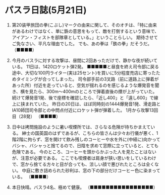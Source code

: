 # パスラ日誌(5月21日)

1. 第20装甲旅団の拳(こぶし)マークの由来に関して、そのオチは、「特に由来があるわけではなく、単に鉄の意思をもって、敵を打倒するという意味で、アイアン・フィストを部隊章としている。」ということらしい。
   期待させてご免なさい、平凡な理由でした。
   でも、あの拳は「鉄の拳」だそうだ。
   （■■■■）

2. 今月のバスラに対する攻撃は、昼間に2回あっただけで、静かな夜が続いている。
   11日は、1420ロケット弾2発。
   ■■■■■と昼食を終え司令部に戻る途中、大切な100円ライター(実は25セント)を買いに5分程度売店に寄ったためタイミングが合ってしまった。
   司令部手前の3叉路（前に道路上に弾着があった所）付近を走っていると、空気が揺れるのを感じるような爆発音を聞き、横を見たら、300m〜400mのところで弾着直後の煙が上がっていた。
   続けて爆発音1発、後で座標を確認したら、「近し400」と「遠し600」で線上に挟まれていた。
   昨日の20日は、ほぼ同時刻の1444爆発音1発、滑走路とIA10師団司令部との中問点付近にロケット弾が弾着した。
   1月から攻撃13回目（28発）
   （■■■■）

3. 日中は拷問施設のように暑い喫煙所では、さらなる危険が待ちかまえている。
   紳士の国英国のはずであるが、こちらの皆さんは少々お行儀が悪く、1階2階に拘らず、窓を開けて飲み残しのコーヒーや水を外に(中経に)向かってバシャ、バシャっと捨てるので、日陰を求めて窓際に立っていると、とても危険である。
   今のところ、コーヒーを頭からかぶった人を見たことはないが、注意が必要である。
   ここでも喫煙者は肩身が狭い思いをしているわけで、窓から捨てる方々と目が合っても、涼しい顔で悪びれたところは全くない。
   中庭に敷き詰められた砂利は、窓の下の部分だけコーヒー色に染まっている。
   （■■■■）

4. 本日快晴。バスラ4名、極めて健康。
   （■■■■■■■■■■■■■■■■）
